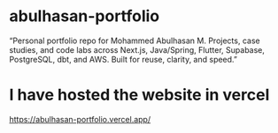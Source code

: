 # abulhasan-portfolio
“Personal portfolio repo for Mohammed Abulhasan M. Projects, case studies, and code labs across Next.js, Java/Spring, Flutter, Supabase, PostgreSQL, dbt, and AWS. Built for reuse, clarity, and speed.”

# I have hosted the website in vercel
https://abulhasan-portfolio.vercel.app/
